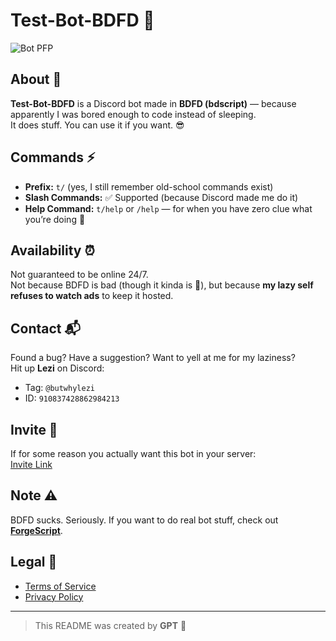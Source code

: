 # Test-Bot-BDFD 🤖  

![Bot PFP](https://cdn.discordapp.com/avatars/941584115222859816/fe3d943021ffdc73c7dc0d4c0d4614fd.png?size=1024)  

## About 📝  
**Test-Bot-BDFD** is a Discord bot made in **BDFD (bdscript)** — because apparently I was bored enough to code instead of sleeping.  
It does stuff. You can use it if you want. 😎  

## Commands ⚡  
- **Prefix:** `t/` (yes, I still remember old-school commands exist)  
- **Slash Commands:** ✅ Supported (because Discord made me do it)  
- **Help Command:** `t/help` or `/help` — for when you have zero clue what you’re doing 🤷  

## Availability ⏰  
Not guaranteed to be online 24/7.  
Not because BDFD is bad (though it kinda is 😬), but because **my lazy self refuses to watch ads** to keep it hosted.  

## Contact 📬  
Found a bug? Have a suggestion? Want to yell at me for my laziness?  
Hit up **Lezi** on Discord:  
- Tag: `@butwhylezi`  
- ID: `910837428862984213`  

## Invite 🔗  
If for some reason you actually want this bot in your server:  
[Invite Link](https://discord.com/oauth2/authorize?client_id=941584115222859816&scope=bot%20applications.commands&permissions=379968)  

## Note ⚠️  
BDFD sucks. Seriously. If you want to do real bot stuff, check out **[ForgeScript](https://docs.botforge.org)**.  

## Legal 📜  
- [Terms of Service](./ToS.md)  
- [Privacy Policy](./PRIVACY.md)  

---

> This README was created by **GPT** 🤖